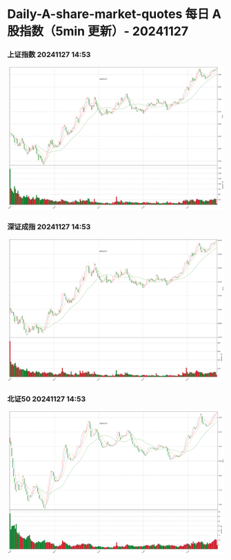 
# Daily-A-share-market-quotes 每日 A 股指数（5min 更新）- 20241127

### 上证指数 20241127 14:53
![](./fig/2024/11/20241127-sh000001.png)

### 深证成指 20241127 14:53
![](./fig/2024/11/20241127-sz399001.png)

### 北证50 20241127 14:53
![](./fig/2024/11/20241127-bj899050.png)
